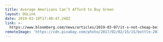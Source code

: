 ```yaml
---
title: Average Americans Can’t Afford to Buy Green
layout: OGLink
date: 2019-03-10T17:40:47.248Z
link: >-
  https://www.bloomberg.com/news/articles/2019-03-07/it-s-not-cheap-being-a-green-consumer
remoteImage: 'https://cdn.pixabay.com/photo/2017/02/02/15/15/bottle-2032980__480.jpg'
---
```


